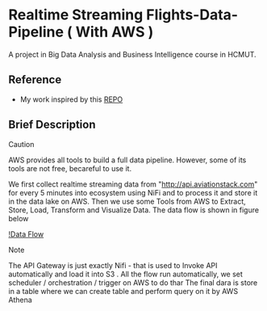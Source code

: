 # Realtime Streaming Flights-Data-Pipeline ( With AWS )
A project in Big Data Analysis and Business Intelligence course in HCMUT.

## Reference
* My work inspired by this [REPO](https://github.com/XSiddhSaraf/Covid-19-Data-Pipeline-Based-On-Messaging-and-Analysis)

## Brief Description
> [!CAUTION]
> AWS provides all tools to build a full data pipeline. However, some of its tools are not free, becareful to use it.

We first collect realtime streaming data from "http://api.aviationstack.com" for every 5 minutes into ecosystem using NiFi and to process it and store it in the data lake on AWS. Then we use some Tools from AWS to Extract, Store, Load, Transform and Visualize Data. The data flow is shown in figure below

[!Data Flow](Link)

> [!NOTE]
> The API Gateway is just exactly Nifi - that is used to Invoke API automatically and load it into S3 .
> All the flow run automatically, we set scheduler / orchestration / trigger on AWS to do thar
> The final dara is store in a table where we can create table and perform query on it by AWS Athena


